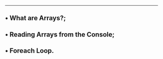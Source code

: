 -------------------------------------------
• What are Arrays?;
------------------------------------------
• Reading Arrays from the Console;
--------------------------------------
• Foreach Loop.
-------------------------------------

